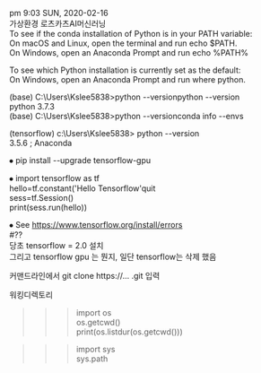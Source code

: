 pm 9:03 SUN, 2020-02-16     
 가상환경 로츠카츠AI머신러닝       
 To see if the conda installation of Python is in your PATH variable:    
   On macOS and Linux, open the terminal and run echo $PATH.   
   On Windows, open an Anaconda Prompt and run echo %PATH%             
          
 To see which Python installation is currently set as the default:    
On Windows, open an Anaconda Prompt and run where python.   

(base) C:\Users\Kslee5838>python --versionpython --version   
	python 3.7.3   
(base) C:\Users\Kslee5838>python --versionconda info --envs    

(tensorflow) c:\Users\Kslee5838> python --version  
	3.5.6 ; Anaconda    

⦁ pip install --upgrade tensorflow-gpu   

⦁ import tensorflow as tf     
hello=tf.constant('Hello Tensorflow'quit    
sess=tf.Session()   
print(sess.run(hello))   

⦁ See https://www.tensorflow.org/install/errors           
#??           
당초 tensorflow = 2.0 설치       
그리고 tensorflow gpu 는 뭔지, 일단 tensorflow는 삭제 했음  

커맨드라인에서
git clone https://... .git 입력 

워킹디렉토리  
>>>import os   
>>>os.getcwd()   
>>>print(os.listdur(os.getcwd()))   
   
>>>import sys   
>>>sys.path      
